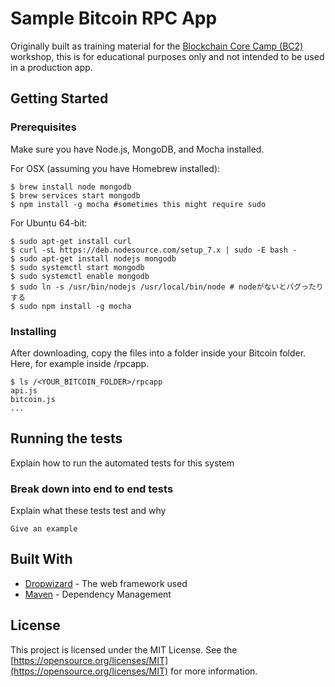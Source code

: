 # Sample Bitcoin RPC App

Originally built as training material for the [Blockchain Core Camp (BC2)](https://bc-2.jp/) workshop, this is for educational purposes only and not intended to be used in a production app.

## Getting Started

### Prerequisites

Make sure you have Node.js, MongoDB, and Mocha installed.

For OSX (assuming you have Homebrew installed):

```
$ brew install node mongodb
$ brew services start mongodb
$ npm install -g mocha #sometimes this might require sudo
```

For Ubuntu 64-bit:

```
$ sudo apt-get install curl
$ curl -sL https://deb.nodesource.com/setup_7.x | sudo -E bash -
$ sudo apt-get install nodejs mongodb
$ sudo systemctl start mongodb
$ sudo systemctl enable mongodb
$ sudo ln -s /usr/bin/nodejs /usr/local/bin/node # nodeがないとバグったりする
$ sudo npm install -g mocha
```

### Installing

After downloading, copy the files into a folder inside your Bitcoin folder. Here, for example inside /rpcapp.

```
$ ls /<YOUR_BITCOIN_FOLDER>/rpcapp
api.js
bitcoin.js
...
```

## Running the tests

Explain how to run the automated tests for this system

### Break down into end to end tests

Explain what these tests test and why

```
Give an example
```

## Built With

* [Dropwizard](http://www.dropwizard.io/1.0.2/docs/) - The web framework used
* [Maven](https://maven.apache.org/) - Dependency Management

## License

This project is licensed under the MIT License. See the [https://opensource.org/licenses/MIT](https://opensource.org/licenses/MIT) for more information.
